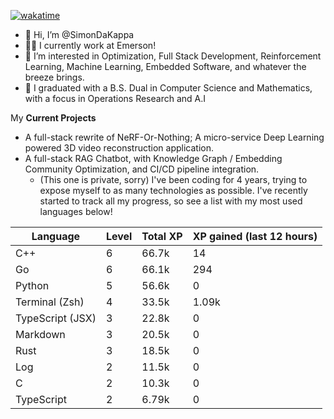 
[![wakatime](https://wakatime.com/badge/user/50e6c678-94a9-4739-af51-360aeb113c51.svg)](https://wakatime.com/@50e6c678-94a9-4739-af51-360aeb113c51)

- 👋 Hi, I’m @SimonDaKappa
- 🧑‍💼 I currently work at Emerson!
- 👀 I’m interested in Optimization, Full Stack Development, Reinforcement Learning, Machine Learning, Embedded Software, and whatever the breeze brings.
- 🌱 I graduated with a B.S. Dual in Computer Science and Mathematics, with a focus in Operations Research and A.I

My **Current Projects** 
- A full-stack rewrite of NeRF-Or-Nothing; A micro-service Deep Learning powered 3D video reconstruction application.
- A full-stack RAG Chatbot, with Knowledge Graph / Embedding Community Optimization, and CI/CD pipeline integration.
  - (This one is private, sorry)
I've been coding for 4 years, trying to expose myself to as many technologies as possible. I've recently started to track all my progress, so see
a list with my most used languages below!

| Language | Level | Total XP | XP gained (last 12 hours) |
| --- | --- | --- | --- |
| C++ | 6 | 66.7k | 14 |
| Go | 6 | 66.1k | 294 |
| Python | 5 | 56.6k | 0 |
| Terminal (Zsh) | 4 | 33.5k | 1.09k |
| TypeScript (JSX) | 3 | 22.8k | 0 |
| Markdown | 3 | 20.5k | 0 |
| Rust | 3 | 18.5k | 0 |
| Log | 2 | 11.5k | 0 |
| C | 2 | 10.3k | 0 |
| TypeScript | 2 | 6.79k | 0 |